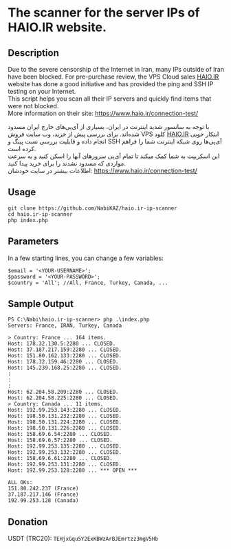 # The scanner for the server IPs of HAIO.IR website.

## Description
Due to the severe censorship of the Internet in Iran, many IPs outside of Iran have been blocked. For pre-purchase review, the VPS Cloud sales [HAIO.IR](https://www.haio.ir/) website has done a good initiative and has provided the ping and SSH IP testing on your Internet.\
This script helps you scan all their IP servers and quickly find items that were not blocked.\
More information on their site: https://www.haio.ir/connection-test/

با توجه به سانسور شدید اینترنت در ایران، بسیاری از آی‌پی‌های خارج ایران مسدود شده‌اند. برای بررسی پیش از خرید، وب سایت فروش VPS کلود [HAIO.IR](https://www.haio.ir/) ابتکار خوبی انجام داده و قابلیت بررسی تست پینگ و SSH آی‌پی‌ها روی شبکه اینترنت شما را فراهم کرده است.\
این اسکریپت به شما کمک میکند تا تمام آی‌پی سرورهای آنها را اسکن کنید و به سرعت مواردی که مسدود نشدند را برای خرید پیدا کنید.\
اطلاعات بیشتر در سایت خودشان: https://www.haio.ir/connection-test/

## Usage
```
git clone https://github.com/NabiKAZ/haio.ir-ip-scanner
cd haio.ir-ip-scanner
php index.php
```

## Parameters
In a few starting lines, you can change a few variables:
```
$email = '<YOUR-USERNAME>';
$password = '<YOUR-PASSWORD>';
$country = 'All'; //All, France, Turkey, Canada, ...
```

## Sample Output
```
PS C:\Nabi\haio.ir-ip-scanner> php .\index.php 
Servers: France, IRAN, Turkey, Canada

> Country: France ... 164 items.
Host: 178.32.130.5:2280 ... CLOSED.
Host: 37.187.217.159:2280 ... CLOSED.
Host: 151.80.162.133:2280 ... CLOSED.
Host: 178.32.159.46:2280 ... CLOSED.
Host: 145.239.168.25:2280 ... CLOSED.
:
:
:
Host: 62.204.58.209:2280 ... CLOSED.
Host: 62.204.58.225:2280 ... CLOSED.
> Country: Canada ... 11 items.
Host: 192.99.253.143:2280 ... CLOSED.
Host: 198.50.131.232:2280 ... CLOSED.
Host: 198.50.131.224:2280 ... CLOSED.
Host: 198.50.131.226:2280 ... CLOSED.
Host: 158.69.6.54:2280 ... CLOSED.
Host: 158.69.6.57:2280 ... CLOSED.
Host: 192.99.253.135:2280 ... CLOSED.
Host: 192.99.253.132:2280 ... CLOSED.
Host: 158.69.6.61:2280 ... CLOSED.
Host: 192.99.253.131:2280 ... CLOSED.
Host: 192.99.253.128:2280 ... *** OPEN ***

ALL OKs:
151.80.242.237 (France)
37.187.217.146 (France)
192.99.253.128 (Canada)
```


## Donation
USDT (TRC20): `TEHjxGqu5Y2ExKBWzArBJEmrtzz3mgV5Hb`